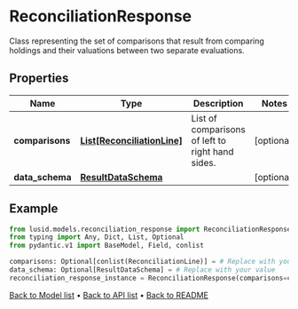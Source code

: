 # ReconciliationResponse

Class representing the set of comparisons that result from comparing holdings and their valuations between two separate evaluations.
## Properties
Name | Type | Description | Notes
------------ | ------------- | ------------- | -------------
**comparisons** | [**List[ReconciliationLine]**](ReconciliationLine.md) | List of comparisons of left to right hand sides. | [optional] 
**data_schema** | [**ResultDataSchema**](ResultDataSchema.md) |  | [optional] 
## Example

```python
from lusid.models.reconciliation_response import ReconciliationResponse
from typing import Any, Dict, List, Optional
from pydantic.v1 import BaseModel, Field, conlist

comparisons: Optional[conlist(ReconciliationLine)] = # Replace with your value
data_schema: Optional[ResultDataSchema] = # Replace with your value
reconciliation_response_instance = ReconciliationResponse(comparisons=comparisons, data_schema=data_schema)

```

[Back to Model list](../README.md#documentation-for-models) &#8226; [Back to API list](../README.md#documentation-for-api-endpoints) &#8226; [Back to README](../README.md)

